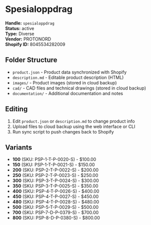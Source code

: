 # Spesialoppdrag

**Handle:** `spesialoppdrag`  
**Status:** active  
**Type:** Diverse  
**Vendor:** PROTONORD  
**Shopify ID:** 8045534282009  

## Folder Structure

- `product.json` - Product data synchronized with Shopify
- `description.md` - Editable product description (HTML)
- `images/` - Product images (stored in cloud backup)
- `cad/` - CAD files and technical drawings (stored in cloud backup)
- `documentation/` - Additional documentation and notes

## Editing

1. Edit `product.json` or `description.md` to change product info
2. Upload files to cloud backup using the web interface or CLI
3. Run sync script to push changes back to Shopify

## Variants

- **100** (SKU: PSP-1-T-P-0020-S) - $100.00
- **150** (SKU: PSP-1-T-P-0021-S) - $150.00
- **200** (SKU: PSP-2-T-P-0022-S) - $200.00
- **250** (SKU: PSP-2-T-P-0023-S) - $250.00
- **300** (SKU: PSP-3-T-P-0024-S) - $300.00
- **350** (SKU: PSP-3-T-P-0025-S) - $350.00
- **400** (SKU: PSP-4-T-P-0026-S) - $400.00
- **450** (SKU: PSP-4-T-P-0027-S) - $450.00
- **480** (SKU: PSP-4-T-P-0028-S) - $480.00
- **500** (SKU: PSP-5-T-P-0029-S) - $500.00
- **700** (SKU: PSP-7-D-P-0379-S) - $700.00
- **800** (SKU: PSP-8-D-P-0380-S) - $800.00

